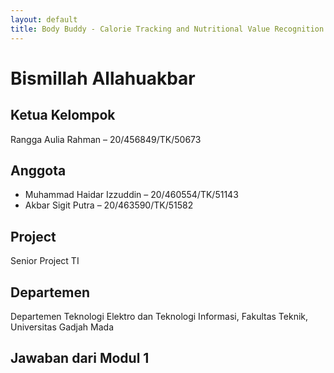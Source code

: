 ```yaml
---
layout: default
title: Body Buddy - Calorie Tracking and Nutritional Value Recognition App
---
```


# Bismillah Allahuakbar 

## Ketua Kelompok
Rangga Aulia Rahman – 20/456849/TK/50673

## Anggota
- Muhammad Haidar Izzuddin – 20/460554/TK/51143
- Akbar Sigit Putra – 20/463590/TK/51582

## Project
Senior Project TI

## Departemen
Departemen Teknologi Elektro dan Teknologi Informasi, Fakultas Teknik, Universitas Gadjah Mada

## Jawaban dari Modul 1
